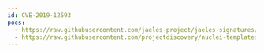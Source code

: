 ```yaml
---
id: CVE-2019-12593
pocs:
  - https://raw.githubusercontent.com/jaeles-project/jaeles-signatures/master/cves/icewarp-lfi-cve-2019-12593.yaml
  - https://raw.githubusercontent.com/projectdiscovery/nuclei-templates/master/cves/2019/CVE-2019-12593.yaml
---
```

